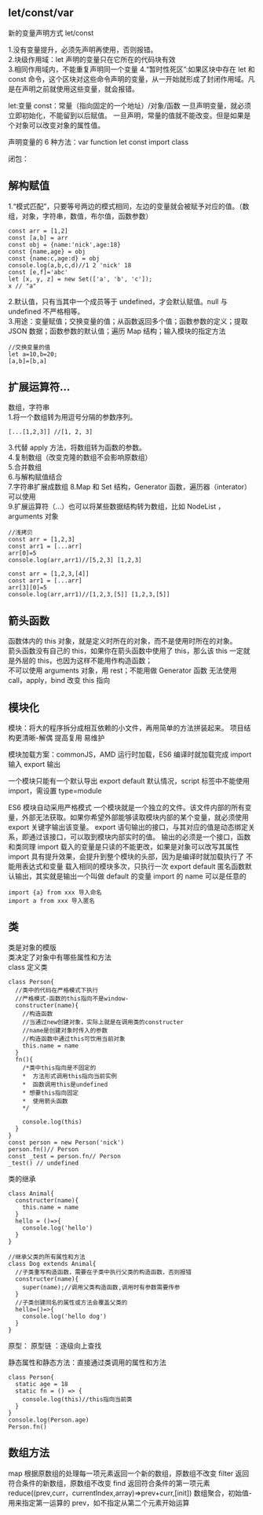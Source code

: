 ## let/const/var

新的变量声明方式 let/const

1.没有变量提升，必须先声明再使用，否则报错。  
2.块级作用域：let 声明的变量只在它所在的代码块有效  
3.相同作用域内，不能重复声明同一个变量
4.“暂时性死区”:如果区块中存在 let 和 const 命令，这个区块对这些命令声明的变量，从一开始就形成了封闭作用域。凡是在声明之前就使用这些变量，就会报错。

let:变量
const：常量（指向固定的一个地址）/对象/函数
一旦声明变量，就必须立即初始化，不能留到以后赋值。
一旦声明，常量的值就不能改变。但是如果是个对象可以改变对象的属性值。

声明变量的 6 种方法：var function let const import class

闭包：

## 解构赋值

1.“模式匹配”，只要等号两边的模式相同，左边的变量就会被赋予对应的值。（数组，对象，字符串，数值，布尔值，函数参数）

```
const arr = [1,2]
const [a,b] = arr
const obj = {name:'nick',age:18}
const {name,age} = obj
const {name:c,age:d} = obj
console.log(a,b,c,d)//1 2 'nick' 18
const [e,f]='abc'
let [x, y, z] = new Set(['a', 'b', 'c']);
x // "a"
```

2.默认值，只有当其中一个成员等于 undefined，才会默认赋值。null 与 undefined 不严格相等。  
3.用途：变量赋值；交换变量的值；从函数返回多个值；函数参数的定义；提取 JSON 数据；函数参数的默认值；遍历 Map 结构；输入模块的指定方法

```
//交换变量的值
let a=10,b=20;
[a,b]=[b,a]
```

## 扩展运算符...

数组，字符串  
1.将一个数组转为用逗号分隔的参数序列。

```
[...[1,2,3]] //[1, 2, 3]
```

3.代替 apply 方法，将数组转为函数的参数。  
4.复制数组（改变克隆的数组不会影响原数组）  
5.合并数组  
6.与解构赋值结合  
7.字符串扩展成数组
8.Map 和 Set 结构，Generator 函数，遍历器（interator）可以使用  
 9.扩展运算符（...）也可以将某些数据结构转为数组，比如 NodeList ，arguments 对象

```
//浅拷贝
const arr = [1,2,3]
const arr1 = [...arr]
arr[0]=5
console.log(arr,arr1)//[5,2,3] [1,2,3]
```

```
const arr = [1,2,3,[4]]
const arr1 = [...arr]
arr[3][0]=5
console.log(arr,arr1)//[1,2,3,[5]] [1,2,3,[5]]
```

## 箭头函数

函数体内的 this 对象，就是定义时所在的对象，而不是使用时所在的对象。  
箭头函数没有自己的 this，如果你在箭头函数中使用了 this，那么该 this 一定就是外层的 this，也因为这样不能用作构造函数；  
不可以使用 arguments 对象，用 rest；不能用做 Generator 函数
无法使用 call，apply，bind 改变 this 指向

## 模块化

模块：将大的程序拆分成相互依赖的小文件，再用简单的方法拼装起来。
项目结构更清晰-解偶
提高复用
易维护

模块加载方案：commonJS，AMD
运行时加载，ES6 编译时就加载完成
import 输入
export 输出

一个模块只能有一个默认导出
export default
默认情况，script 标签中不能使用 import，需设置 type=module

ES6 模块自动采用严格模式
一个模块就是一个独立的文件。该文件内部的所有变量，外部无法获取。如果你希望外部能够读取模块内部的某个变量，就必须使用 export 关键字输出该变量。
export 语句输出的接口，与其对应的值是动态绑定关系，即通过该接口，可以取到模块内部实时的值。
输出的必须是一个接口，函数和类同理
import 载入的变量是只读的不能更改，如果是对象可以改写其属性
import 具有提升效果，会提升到整个模块的头部，因为是编译时就加载执行了
不能用表达式和变量
载入相同的模块多次，只执行一次
export default 匿名函数默认输出，其实就是输出一个叫做 default 的变量
import 的 name 可以是任意的

```
import {a} from xxx 导入命名
import a from xxx 导入匿名
```

## 类

类是对象的模版  
类决定了对象中有哪些属性和方法  
class 定义类

```
class Person{
  //类中的代码在严格模式下执行
  //严格模式-函数的this指向不是window-
  constructer(name){
    //构造函数
    //当通过new创建对象，实际上就是在调用类的constructer
    //name是创建对象时传入的参数
    //构造函数中通过this可饮用当前对象
    this.name = name
  }
  fn(){
    /*类中this指向是不固定的
    *  方法形式调用this指向当前实例
    *  函数调用this是undefined
    * 想要this指向固定
    *  使用箭头函数
    */

    console.log(this)
  }
}
const person = new Person('nick')
person.fn()// Person
const _test = person.fn// Person
_test() // undefined

```

类的继承

```
class Animal{
  constructer(name){
    this.name = name
  }
  hello = ()=>{
    console.log('hello')
  }
}

//继承父类的所有属性和方法
class Dog extends Animal{
  //子类重写构造函数，需要在子类中执行父类的构造函数，否则报错
  constructer(name){
    super(name);//调用父类构造函数,调用时有参数需要传参
  }
  //子类创建同名的属性或方法会覆盖父类的
  hello=()=>{
    console.log('hello dog')
  }
}
```

原型：
原型链 ：逐级向上查找

静态属性和静态方法：直接通过类调用的属性和方法

```
class Person{
  static age = 18
  static fn = () => {
    console.log(this)//this指向当前类
  }
}
console.log(Person.age)
Person.fn()
```

## 数组方法

map 根据原数组的处理每一项元素返回一个新的数组，原数组不改变
filter 返回符合条件的新数组，原数组不改变
find 返回符合条件的第一项元素
reduce((prev,curr，currentIndex,array)=>prev+curr,[init]) 数组聚合，初始值-用来指定第一运算的 prev，如不指定从第二个元素开始运算
